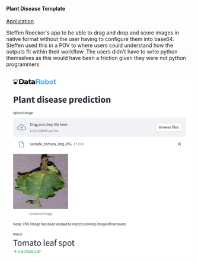**Plant Disease Template** <br> <br> [Application]() 

Steffen Roecker's app to be able to drag and drop and score images in native format without the user having to configure them into base64. </br>
Steffen used this in a POV to where users could understand how the outputs fit within their workflow. The users didn't have to write python themselves as this would have been a friction given they were not python programmers

![App Screenshot](app_screenshot.png)
